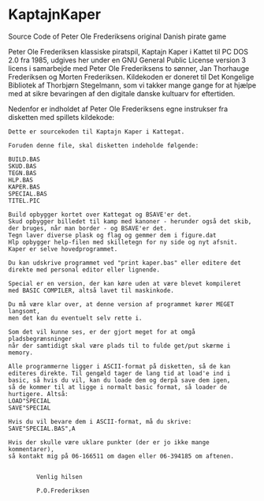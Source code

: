 # KaptajnKaper
Source Code of Peter Ole Frederiksens original Danish pirate game


Peter Ole Frederiksen klassiske piratspil, Kaptajn Kaper i Kattet til PC DOS 2.0 fra 1985, udgives her under en GNU General Public License version 3 licens i samarbejde med Peter Ole Frederiksens to sønner, Jan Thorhauge Frederiksen og Morten Frederiksen.
Kildekoden er doneret til Det Kongelige Bibliotek af Thorbjørn Stegelmann, som vi takker mange gange for at hjælpe med at sikre bevaringen af den digitale danske kultuarv for eftertiden.

Nedenfor er indholdet af Peter Ole Frederiksens egne instrukser fra disketten med spillets kildekode:


```
Dette er sourcekoden til Kaptajn Kaper i Kattegat.

Foruden denne file, skal disketten indeholde følgende:

BUILD.BAS
SKUD.BAS
TEGN.BAS
HLP.BAS
KAPER.BAS
SPECIAL.BAS
TITEL.PIC

Build opbygger kortet over Kattegat og BSAVE'er det.
Skud opbygger billedet til kamp med kanoner - herunder også det skib,
der bruges, når man border - og BSAVE'er det.
Tegn laver diverse plask og flag og gemmer dem i figure.dat
Hlp opbygger help-filen med skilletegn for ny side og nyt afsnit.
Kaper er selve hovedprogrammet.

Du kan udskrive programmet ved "print kaper.bas" eller editere det
direkte med personal editor eller lignende.

Special er en version, der kan køre uden at være blevet kompileret
med BASIC COMPILER, altså lavet til maskinkode.

Du må være klar over, at denne version af programmet kører MEGET langsomt,
men det kan du eventuelt selv rette i.

Som det vil kunne ses, er der gjort meget for at omgå pladsbegrænsninger
når der samtidigt skal være plads til to fulde get/put skærme i memory.

Alle programmerne ligger i ASCII-format på disketten, så de kan
editeres direkte. Til gengæld tager de lang tid at load'e ind i
basic, så hvis du vil, kan du loade dem og derpå save dem igen,
så de kommer til at ligge i normalt basic format, så loader de
hurtigere. Altså:
LOAD"SPECIAL
SAVE"SPECIAL

Hvis du vil bevare dem i ASCII-format, må du skrive:
SAVE"SPECIAL.BAS",A

Hvis der skulle være uklare punkter (der er jo ikke mange kommentarer),
så kontakt mig på 06-166511 om dagen eller 06-394185 om aftenen.


		Venlig hilsen

		P.O.Frederiksen
```
